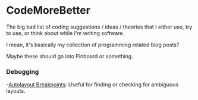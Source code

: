 # CodeMoreBetter
The big bad list of coding suggestions / ideas / theories that I either use, try to use, or think about while I'm writing software.

I mean, it's basically my collection of programming related blog posts?

Maybe these should go into Pinboard or something.




### Debugging
-[Autolayout Breakpoints](http://nshint.io/blog/2015/08/17/autolayout-breakpoints/): Useful for finding or checking for ambiguous layouts.

